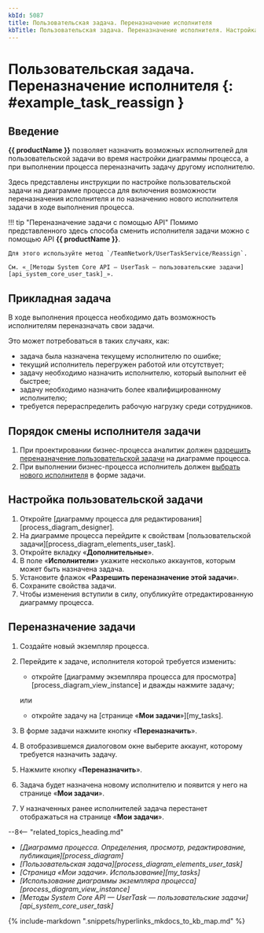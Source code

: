 ```yaml
---
kbId: 5087
title: Пользовательская задача. Переназначение исполнителя
kbTitle: Пользовательская задача. Переназначение исполнителя. Настройка диаграммы и смена исполнителя
---
```


# Пользовательская задача. Переназначение исполнителя {: #example_task_reassign }

## Введение

**{{ productName }}** позволяет назначить возможных исполнителей для пользовательской задачи во время настройки диаграммы процесса, а при выполнении процесса переназначить задачу другому исполнителю.

Здесь представлены инструкции по настройке пользовательской задачи на диаграмме процесса для включения возможности переназначения исполнителя и по назначению нового исполнителя задачи в ходе выполнения процесса.

!!! tip "Переназначение задачи с помощью API"
    Помимо представленного здесь способа сменить исполнителя задачи можно с помощью API **{{ productName }}**.

    Для этого используйте метод `/TeamNetwork/UserTaskService/Reassign`.

    См. «_[Методы System Core API — UserTask — пользовательские задачи][api_system_core_user_task]_».

## Прикладная задача

В ходе выполнения процесса необходимо дать возможность исполнителям переназначать свои задачи.

Это может потребоваться в таких случаях, как:

- задача была назначена текущему исполнителю по ошибке;
- текущий исполнитель перегружен работой или отсутствует;
- задачу необходимо назначить исполнителю, который выполнит её быстрее;
- задачу необходимо назначить более квалифицированному исполнителю;
- требуется перераспределить рабочую нагрузку среди сотрудников.

## Порядок смены исполнителя задачи

1. При проектировании бизнес-процесса аналитик должен [разрешить переназначение пользовательской задачи](#настройка-пользовательской-задачи) на диаграмме процесса.
2. При выполнении бизнес-процесса исполнитель должен [выбрать нового исполнителя](#переназначение-задачи) в форме задачи.

## Настройка пользовательской задачи

1. Откройте [диаграмму процесса для редактирования][process_diagram_designer].
2. На диаграмме процесса перейдите к свойствам [пользовательской задачи][process_diagram_elements_user_task].
3. Откройте вкладку «**Дополнительные**».
4. В поле «**Исполнители**» укажите несколько аккаунтов, которым может быть назначена задача.
5. Установите флажок «**Разрешить переназначение этой задачи**».
6. Сохраните свойства задачи.
7. Чтобы изменения вступили в силу, опубликуйте отредактированную диаграмму процесса.

## Переназначение задачи

1. Создайте новый экземпляр процесса.
2. Перейдите к задаче, исполнителя которой требуется изменить:

    - откройте [диаграмму экземпляра процесса для просмотра][process_diagram_view_instance] и дважды нажмите задачу;

    или

    - откройте задачу на [странице «**Мои задачи**»][my_tasks].

3. В форме задачи нажмите кнопку «**Переназначить**».
4. В отобразившемся диалоговом окне выберите аккаунт, которому требуется назначить задачу.
5. Нажмите кнопку «**Переназначить**».
6. Задача будет назначена новому исполнителю и появится у него на странице «**Мои задачи**».
7. У назначенных ранее исполнителей задача перестанет отображаться на странице «**Мои задачи**».

<div class="relatedTopics" markdown="block">

--8<-- "related_topics_heading.md"

- _[Диаграмма процесса. Определения, просмотр, редактирование, публикация][process_diagram]_
- _[Пользовательская задача][process_diagram_elements_user_task]_
- _[Страница «Мои задачи». Использование][my_tasks]_
- _[Использование диаграммы экземпляра процесса][process_diagram_view_instance]_
- _[Методы System Core API — UserTask — пользовательские задачи][api_system_core_user_task]_

</div>

{% include-markdown ".snippets/hyperlinks_mkdocs_to_kb_map.md" %}
